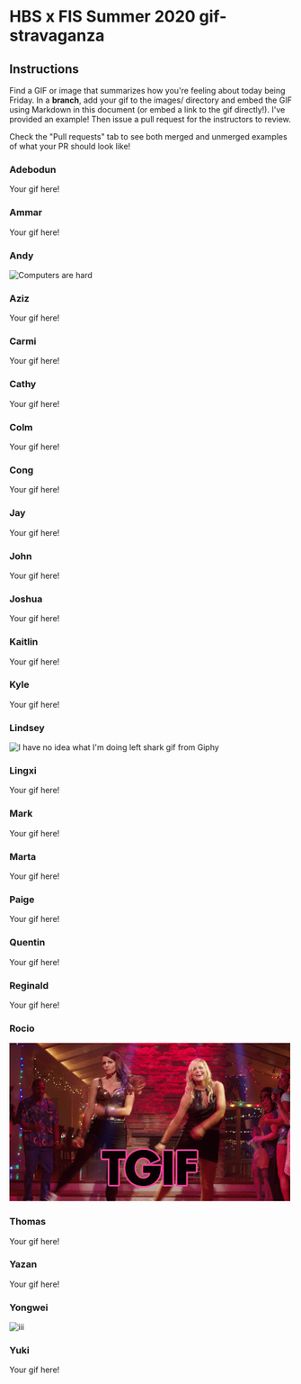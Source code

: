 # HBS x FIS Summer 2020 gif-stravaganza

## Instructions
Find a GIF or image that summarizes how you're feeling about today being Friday. In a **branch**, add your gif to the images/ directory and embed the GIF using Markdown in this document (or embed a link to the gif directly!). I've provided an example! Then issue a pull request for the instructors to review.

Check the "Pull requests" tab to see both merged and unmerged examples of what your PR should look like!

### Adebodun
Your gif here!
### Ammar
Your gif here!
### Andy
![Computers are hard](images/andy.gif)
### Aziz
Your gif here!
### Carmi
Your gif here!
### Cathy
Your gif here!
### Colm
Your gif here!
### Cong
Your gif here!
### Jay
Your gif here!
### John
Your gif here!
### Joshua
Your gif here!
### Kaitlin
Your gif here!
### Kyle
Your gif here!
### Lindsey

![I have no idea what I'm doing left shark gif from Giphy](https://media.giphy.com/media/lXiRG1vwLewnehlxS/giphy.gif)

### Lingxi
Your gif here!
### Mark
Your gif here!
### Marta
Your gif here!
### Paige
Your gif here!
### Quentin
Your gif here!
### Reginald
Your gif here!
### Rocio

![Can't Wait to Dance](images/rocio.gif)

### Thomas
Your gif here!
### Yazan
Your gif here!
### Yongwei
![iii](https://i.pinimg.com/474x/84/9b/63/849b636ec25a4f8badbf66acfff2d0c7--photoshop-pics-mr-bean.jpg)
### Yuki
Your gif here!
